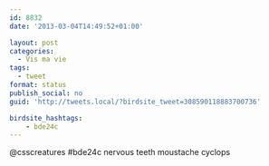 ```yaml
---
id: 8832
date: '2013-03-04T14:49:52+01:00'

layout: post
categories:
  - Vis ma vie
tags:
  - tweet
format: status
publish_social: no
guid: 'http://tweets.local/?birdsite_tweet=308590118883700736'

birdsite_hashtags:
    - bde24c
---
```


@csscreatures #bde24c nervous teeth moustache cyclops